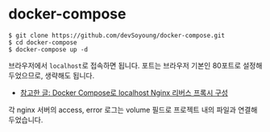 # docker-compose

```
$ git clone https://github.com/devSoyoung/docker-compose.git
$ cd docker-compose
$ docker-compose up -d
```

브라우저에서 `localhost`로 접속하면 됩니다. 포트는 브라우저 기본인 80포트로 설정해두었으므로, 생략해도 됩니다.

* [참고한 글: Docker Compose로 localhost Nginx 리버스 프록시 구성](https://medium.com/sjk5766/docker-compose%EB%A1%9C-localhost-nginx-%EB%A6%AC%EB%B2%84%EC%8A%A4-%ED%94%84%EB%A1%9D%EC%8B%9C-%EA%B5%AC%EC%84%B1-8214d41a94fc)

각 nginx 서버의 access, error 로그는 volume 필드로 프로젝트 내의 파일과 연결해두었습니다.
